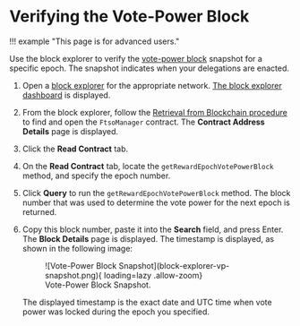 # Verifying the Vote-Power Block

!!! example "This page is for advanced users."

Use the block explorer to verify the [vote-power block](../../tech/ftso.md#vote-power) snapshot for a specific epoch.
The snapshot indicates when your delegations are enacted.

1. Open a [block explorer](./index.md) for the appropriate network.
   [The block explorer dashboard](./user-interface.md) is displayed.
2. From the block explorer, follow the [Retrieval from Blockchain procedure](../../dev/getting-started/contract-addresses.md#retrieval-from-blockchain) to find and open the `FtsoManager` contract.
   The **Contract Address Details** page is displayed.
3. Click the **Read Contract** tab.
4. On the **Read Contract** tab, locate the `getRewardEpochVotePowerBlock` method, and specify the epoch number.
5. Click **Query** to run the `getRewardEpochVotePowerBlock` method.
   The block number that was used to determine the vote power for the next epoch is returned.
6. Copy this block number, paste it into the **Search** field, and press Enter.
   The **Block Details** page is displayed.
   The timestamp is displayed, as shown in the following image:

    <figure markdown>
    ![Vote-Power Block Snapshot](block-explorer-vp-snapshot.png){ loading=lazy .allow-zoom}
    <figcaption>Vote-Power Block Snapshot.</figcaption>
    </figure>

    The displayed timestamp is the exact date and UTC time when vote power was locked during the epoch you specified.
